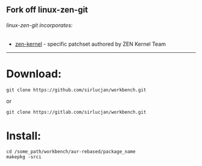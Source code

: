 ## Fork off linux-zen-git

###### linux-zen-git incorporates:

* [zen-kernel](https://github.com/zen-kernel/zen-kernel/tree/5.12/master) - specific patchset authored by ZEN Kernel Team

***
# Download:

```
git clone https://github.com/sirlucjan/workbench.git

```

or

```
git clone https://gitlab.com/sirlucjan/workbench.git

```
# Install:


```
cd /some_path/workbench/aur-rebased/package_name
makepkg -srci

```


